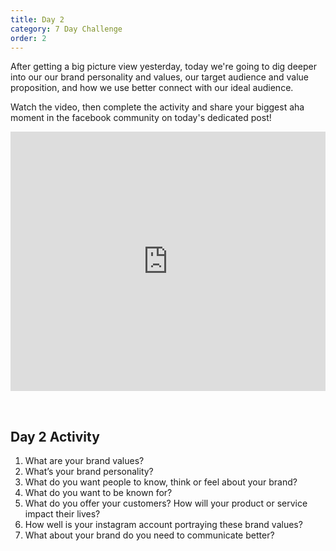 ```yaml
---
title: Day 2
category: 7 Day Challenge
order: 2
---
```


After getting a big picture view yesterday, today we're going to dig deeper into our our brand personality and values, our target audience and value proposition, and how we use better connect with our ideal audience.&nbsp;

Watch the video, then complete the activity and share your biggest aha moment in the facebook community on today's dedicated post\!&nbsp;

<div class="cms-embed" data-cms-embed="PGlmcmFtZSB3aWR0aD0iMTAwJSIgaGVpZ2h0PSI0MTUiIHNyYz0iaHR0cHM6Ly93d3cueW91dHViZS5jb20vZW1iZWQvYlRGdTNIcEtsZEEiIGZyYW1lYm9yZGVyPSIwIiBhbGxvdz0iYWNjZWxlcm9tZXRlcjsgYXV0b3BsYXk7IGVuY3J5cHRlZC1tZWRpYTsgZ3lyb3Njb3BlOyBwaWN0dXJlLWluLXBpY3R1cmUiIGFsbG93ZnVsbHNjcmVlbj48L2lmcmFtZT4="><iframe width="100%" height="415" src="https://www.youtube.com/embed/bTFu3HpKldA" frameborder="0" allow="accelerometer; autoplay; encrypted-media; gyroscope; picture-in-picture" allowfullscreen=""></iframe></div>

&nbsp;

## Day 2 Activity&nbsp;

1. What are your brand values?
2. What’s your brand personality?
3. What do you want people to know, think or feel about your brand?&nbsp;
4. What do you want to be known for?
5. What do you offer your customers? How will your product or service impact their lives?&nbsp;
6. How well is your instagram account portraying these brand values?&nbsp;
7. What about your brand do you need to communicate better?